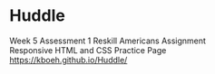 # Huddle
Week 5 Assessment 1 Reskill Americans Assignment <br>
Responsive HTML and CSS Practice Page <br>
https://kboeh.github.io/Huddle/
